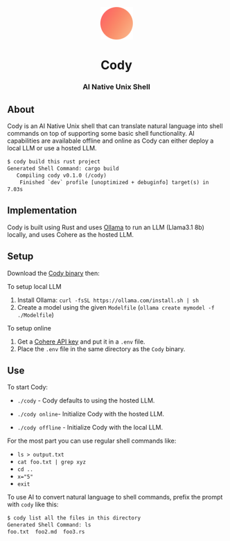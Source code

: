 <div align="center">
  <img src="https://github.com/merrickliu888/cody/blob/main/public/cody_icon.png" alt="cody-icon" width="75">  
  <h1>Cody</h1>
  <h3>AI Native Unix Shell</h3>
</div>

## About

Cody is an AI Native Unix shell that can translate natural language into shell commands on top of supporting some basic shell functionality. AI capabilities are availabale offline and online as Cody can either deploy a local LLM or use a hosted LLM.

```
$ cody build this rust project
Generated Shell Command: cargo build
   Compiling cody v0.1.0 (/cody)
    Finished `dev` profile [unoptimized + debuginfo] target(s) in 7.03s
```

## Implementation

Cody is built using Rust and uses [Ollama](https://github.com/ollama/ollama) to run an LLM (Llama3.1 8b) locally, and uses Cohere as the hosted LLM.

## Setup

Download the [Cody binary](https://github.com/merrickliu888/cody/blob/main/dist/cody) then:

To setup local LLM

1. Install Ollama: `curl -fsSL https://ollama.com/install.sh | sh`
2. Create a model using the given `Modelfile` (`ollama create mymodel -f ./Modelfile`)

To setup online

1. Get a [Cohere API key](https://dashboard.cohere.com/api-keys) and put it in a `.env` file.
2. Place the `.env` file in the same directory as the `Cody` binary.

## Use

To start Cody:

- `./cody` - Cody defaults to using the hosted LLM.

- `./cody online`- Initialize Cody with the hosted LLM.

- `./cody offline` - Initialize Cody with the local LLM.

For the most part you can use regular shell commands like:

- `ls > output.txt`
- `cat foo.txt | grep xyz`
- `cd ..`
- `x="5"`
- `exit`

To use AI to convert natural language to shell commands, prefix the prompt with `cody` like this:

```
$ cody list all the files in this directory
Generated Shell Command: ls
foo.txt  foo2.md  foo3.rs
```
